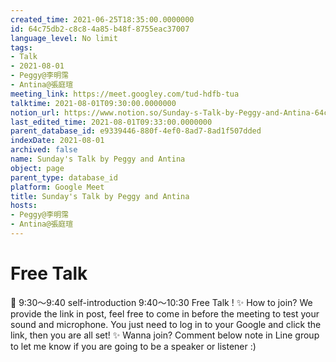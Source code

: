 ```yaml
---
created_time: 2021-06-25T18:35:00.0000000
id: 64c75db2-c8c8-4a85-b48f-8755eac37007
language_level: No limit
tags:
- Talk
- 2021-08-01
- Peggy@李明霈
- Antina@張庭瑄
meeting_link: https://meet.googley.com/tud-hdfb-tua
talktime: 2021-08-01T09:30:00.0000000
notion_url: https://www.notion.so/Sunday-s-Talk-by-Peggy-and-Antina-64c75db2c8c84a85b48f8755eac37007
last_edited_time: 2021-08-01T09:33:00.0000000
parent_database_id: e9339446-880f-4ef0-8ad7-8ad1f507dded
indexDate: 2021-08-01
archived: false
name: Sunday's Talk by Peggy and Antina
object: page
parent_type: database_id
platform: Google Meet
title: Sunday's Talk by Peggy and Antina
hosts:
- Peggy@李明霈
- Antina@張庭瑄
---
```


# Free Talk 
📅
9:30～9:40 self-introduction
9:40～10:30 Free Talk !
✨
How to join?
We provide the link in post, feel free to come in before the meeting to test your sound and microphone. You just need to log in to your Google and click the link, then you are all set!
✨
Wanna join?
Comment below note in Line group to let me know if you are going to be a speaker or listener :)



